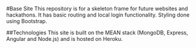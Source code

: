#Base Site
This repository is for a skeleton frame for future websites and hackathons. It has basic routing and local login functionality. Styling done using Bootstrap.

##Technologies
This site is built on the MEAN stack (MongoDB, Express, Angular and Node.js) and is hosted on Heroku.